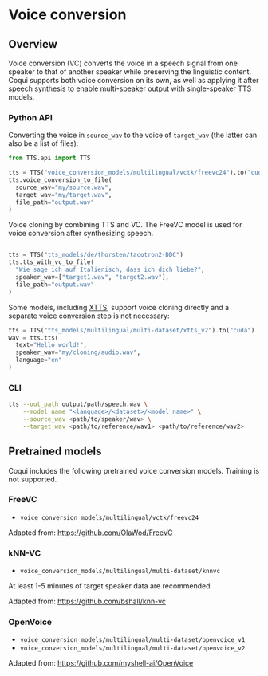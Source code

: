 # Voice conversion

## Overview

Voice conversion (VC) converts the voice in a speech signal from one speaker to
that of another speaker while preserving the linguistic content. Coqui supports
both voice conversion on its own, as well as applying it after speech synthesis
to enable multi-speaker output with single-speaker TTS models.

### Python API

Converting the voice in `source_wav` to the voice of `target_wav` (the latter
can also be a list of files):

```python
from TTS.api import TTS

tts = TTS("voice_conversion_models/multilingual/vctk/freevc24").to("cuda")
tts.voice_conversion_to_file(
  source_wav="my/source.wav",
  target_wav="my/target.wav",
  file_path="output.wav"
)
```

Voice cloning by combining TTS and VC. The FreeVC model is used for voice
conversion after synthesizing speech.

```python

tts = TTS("tts_models/de/thorsten/tacotron2-DDC")
tts.tts_with_vc_to_file(
  "Wie sage ich auf Italienisch, dass ich dich liebe?",
  speaker_wav=["target1.wav", "target2.wav"],
  file_path="output.wav"
)
```

Some models, including [XTTS](models/xtts.md), support voice cloning directly
and a separate voice conversion step is not necessary:

```python
tts = TTS("tts_models/multilingual/multi-dataset/xtts_v2").to("cuda")
wav = tts.tts(
  text="Hello world!",
  speaker_wav="my/cloning/audio.wav",
  language="en"
)
```

### CLI

```sh
tts --out_path output/path/speech.wav \
    --model_name "<language>/<dataset>/<model_name>" \
    --source_wav <path/to/speaker/wav> \
    --target_wav <path/to/reference/wav1> <path/to/reference/wav2>
```

## Pretrained models

Coqui includes the following pretrained voice conversion models. Training is not
supported.

### FreeVC

- `voice_conversion_models/multilingual/vctk/freevc24`

Adapted from: https://github.com/OlaWod/FreeVC

### kNN-VC

- `voice_conversion_models/multilingual/multi-dataset/knnvc`

At least 1-5 minutes of target speaker data are recommended.

Adapted from: https://github.com/bshall/knn-vc

### OpenVoice

- `voice_conversion_models/multilingual/multi-dataset/openvoice_v1`
- `voice_conversion_models/multilingual/multi-dataset/openvoice_v2`

Adapted from: https://github.com/myshell-ai/OpenVoice
